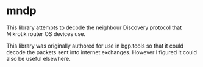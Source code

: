 mndp
===

This library attempts to decode the neighbour Discovery protocol that Mikrotik router OS devices use.

This library was originally authored for use in bgp.tools so that it could decode the packets sent into internet exchanges. However I figured it could also be useful elsewhere.